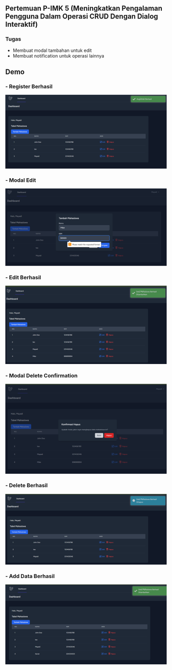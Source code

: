## Pertemuan P-IMK 5 (Meningkatkan Pengalaman Pengguna Dalam Operasi CRUD Dengan Dialog Interaktif)


### Tugas


- Membuat modal tambahan untuk edit
- Membuat notification untuk operasi lainnya



## Demo

### - Register Berhasil
![Register berhasil](public/images/dashboard.png)
### - Modal Edit
![Modal Edit](public/images/modal_edit.png)
### - Edit Berhasil
![Edit berhasil](public/images/edit_berhasil.png)
### - Modal Delete Confirmation
![Modal Delete](public/images/modal_delete.png)
### - Delete Berhasil
![Register berhasil](public/images/delete_berhasil.png)
### - Add Data Berhasil
![Adding berhasil](public/images/tambah_berhasil.png)

